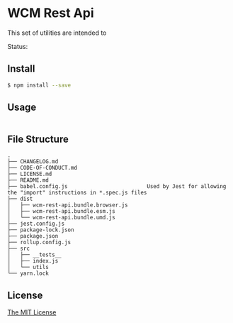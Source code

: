 # WCM Rest Api

This set of utilities are intended to 

Status:

## Install

[//]: # (TODO:/ ADD NPM REPO ONCE WE PUCBLISH)
```bash
$ npm install --save 
```

## Usage
[//]: # (TODO:/ ADD USAGE EXAMPLE)
```javascript

```

## File Structure
```
.
├── CHANGELOG.md
├── CODE-OF-CONDUCT.md
├── LICENSE.md
├── README.md
├── babel.config.js                         Used by Jest for allowing the "import" instructions in *.spec.js files
├── dist
│   ├── wcm-rest-api.bundle.browser.js
│   ├── wcm-rest-api.bundle.esm.js
│   └── wcm-rest-api.bundle.umd.js
├── jest.config.js
├── package-lock.json
├── package.json
├── rollup.config.js
├── src
│   ├── __tests__
│   ├── index.js
│   └── utils
└── yarn.lock

```

## License

[The MIT License](http://opensource.org/licenses/MIT)

